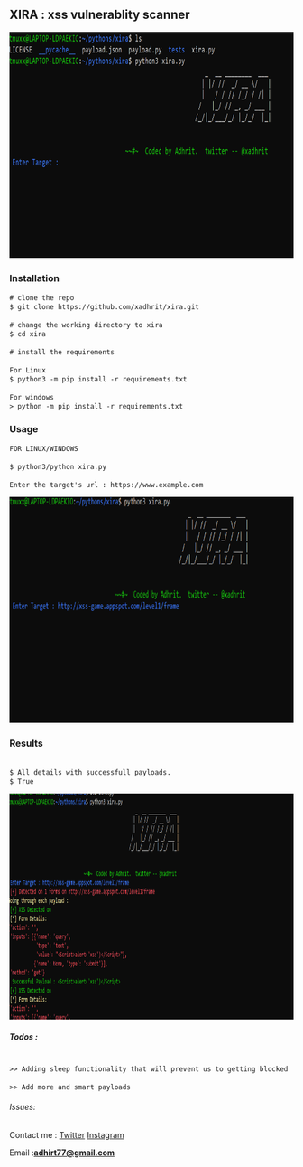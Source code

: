 ## XIRA : xss vulnerablity scanner 

<p align=center>
<img src="xira.png"  height="400px" width="700px" alt="xira" />
</p>


### Installation

```console
# clone the repo
$ git clone https://github.com/xadhrit/xira.git

# change the working directory to xira
$ cd xira

# install the requirements
 
For Linux
$ python3 -m pip install -r requirements.txt

For windows
> python -m pip install -r requirements.txt
```

### Usage

```console
FOR LINUX/WINDOWS

$ python3/python xira.py

Enter the target's url : https://www.example.com
```

<p align=center>
<img src="ss1.png"  height="400px" width="700px" alt="xira" />
</p>



### Results

```console

$ All details with successfull payloads.
$ True
```

<p align=center>
<img src="ss.png"  height="400px" width="700px" alt="xira" />
</p>


##### Todos :

```console

>> Adding sleep functionality that will prevent us to getting blocked

>> Add more and smart payloads

```
###### Issues:
Contact me : <a href= "https://twitter.com/xadhrit">Twitter</a>
            <a href="https://instagram.com/xadhrit">Instagram</a> 
            <p>Email :<strong>adhirt77@gmail.com</strong></p> 
             


